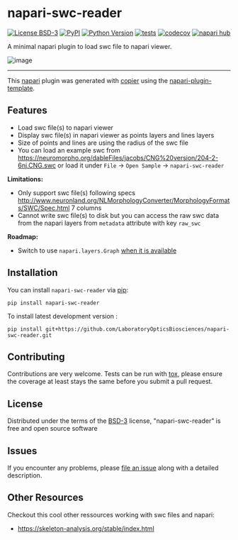 # napari-swc-reader

[![License BSD-3](https://img.shields.io/pypi/l/napari-swc-reader.svg?color=green)](https://github.com/LaboratoryOpticsBiosciences/napari-swc-reader/raw/main/LICENSE)
[![PyPI](https://img.shields.io/pypi/v/napari-swc-reader.svg?color=green)](https://pypi.org/project/napari-swc-reader)
[![Python Version](https://img.shields.io/pypi/pyversions/napari-swc-reader.svg?color=green)](https://python.org)
[![tests](https://github.com/LaboratoryOpticsBiosciences/napari-swc-reader/workflows/tests/badge.svg)](https://github.com/LaboratoryOpticsBiosciences/napari-swc-reader/actions)
[![codecov](https://codecov.io/gh/LaboratoryOpticsBiosciences/napari-swc-reader/branch/main/graph/badge.svg)](https://codecov.io/gh/LaboratoryOpticsBiosciences/napari-swc-reader)
[![napari hub](https://img.shields.io/endpoint?url=https://api.napari-hub.org/shields/napari-swc-reader)](https://napari-hub.org/plugins/napari-swc-reader)

A minimal napari plugin to load swc file to napari viewer.

![image](https://github.com/user-attachments/assets/1c9e5788-0e74-48ab-be0b-0fb74b35192c)


----------------------------------

This [napari] plugin was generated with [copier] using the [napari-plugin-template].

## Features

- Load swc file(s) to napari viewer
- Display swc file(s) in napari viewer as points layers and lines layers
- Size of points and lines are using the radius of the swc file
- You can load an example swc from https://neuromorpho.org/dableFiles/jacobs/CNG%20version/204-2-6nj.CNG.swc or load it under `File` -> `Open Sample` -> `napari-swc-reader`

**Limitations:**
- Only support swc file(s) following specs http://www.neuronland.org/NLMorphologyConverter/MorphologyFormats/SWC/Spec.html 7 columns
- Cannot write swc file(s) to disk but you can access the raw swc data from the napari layers from `metadata` attribute with key `raw_swc`

**Roadmap:**
- Switch to use `napari.layers.Graph` [when it is available](https://github.com/napari/napari/issues/4274)

## Installation

You can install `napari-swc-reader` via [pip]:

    pip install napari-swc-reader


To install latest development version :

    pip install git+https://github.com/LaboratoryOpticsBiosciences/napari-swc-reader.git


## Contributing

Contributions are very welcome. Tests can be run with [tox], please ensure
the coverage at least stays the same before you submit a pull request.

## License

Distributed under the terms of the [BSD-3] license,
"napari-swc-reader" is free and open source software

## Issues

If you encounter any problems, please [file an issue] along with a detailed description.

[napari]: https://github.com/napari/napari
[copier]: https://copier.readthedocs.io/en/stable/
[@napari]: https://github.com/napari
[MIT]: http://opensource.org/licenses/MIT
[BSD-3]: http://opensource.org/licenses/BSD-3-Clause
[GNU GPL v3.0]: http://www.gnu.org/licenses/gpl-3.0.txt
[GNU LGPL v3.0]: http://www.gnu.org/licenses/lgpl-3.0.txt
[Apache Software License 2.0]: http://www.apache.org/licenses/LICENSE-2.0
[Mozilla Public License 2.0]: https://www.mozilla.org/media/MPL/2.0/index.txt
[napari-plugin-template]: https://github.com/napari/napari-plugin-template

[file an issue]: https://github.com/LaboratoryOpticsBiosciences/napari-swc-reader/issues

[napari]: https://github.com/napari/napari
[tox]: https://tox.readthedocs.io/en/latest/
[pip]: https://pypi.org/project/pip/
[PyPI]: https://pypi.org/

## Other Resources

Checkout this cool other ressources working with swc files and napari:
- https://skeleton-analysis.org/stable/index.html

